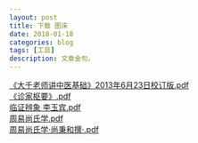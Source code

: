 ```yaml
---
layout: post
title: 下载 图床
date: 2018-01-18
categories: blog
tags: [工具]
description: 文章金句。
---
```


<a href="https://u16238391.ctfile.com/fs/16238391-233922516" target="_blank">《大千老师讲中医基础》2013年6月23日校订版.pdf</a><br/>
<a href="https://u16238391.ctfile.com/fs/16238391-233902493" target="_blank">《诊家枢要》.pdf</a><br/>
<a href="https://u16238391.ctfile.com/fs/16238391-233902688" target="_blank">临证辨象 李玉宾.pdf</a><br/>
<a href="https://u16238391.ctfile.com/fs/16238391-233902973" target="_blank">周易尚氏学.pdf</a><br/>
<a href="https://u16238391.ctfile.com/fs/16238391-233903022" target="_blank">周易尚氏学·尚秉和撰·.pdf</a><br/>


